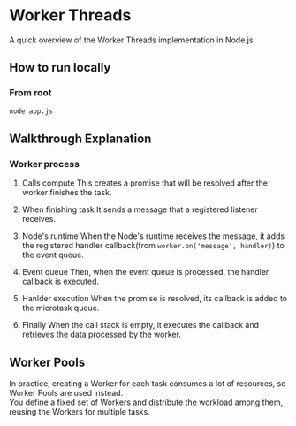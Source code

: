 # Worker Threads
A quick overview of the Worker Threads implementation in Node.js

## How to run locally

### From root
```bash
node app.js
```

## Walkthrough Explanation

### Worker process
1. Calls compute
This creates a promise that will be resolved after the worker finishes the task.

2. When finishing task
It sends a message that a registered listener receives.

3. Node's runtime
When the Node's runtime receives the message, it adds the registered handler callback(from `worker.on('message', handler)`) to the event queue.

4. Event queue
Then, when the event queue is processed, the handler callback is executed.

5. Hanlder execution
When the promise is resolved, its callback is added to the microtask queue.

6. Finally
When the call stack is empty, it executes the callback and retrieves the data processed by the worker.

## Worker Pools
In practice, creating a Worker for each task consumes a lot of resources, so Worker Pools are used instead.  
You define a fixed set of Workers and distribute the workload among them, reusing the Workers for multiple tasks.